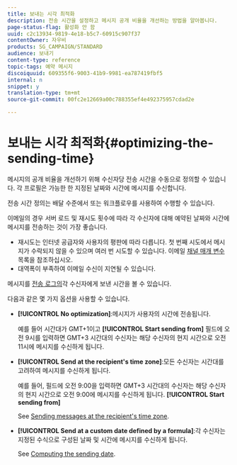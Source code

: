 ```yaml
---
title: 보내는 시각 최적화
description: 전송 시간을 설정하고 메시지 공개 비율을 개선하는 방법을 알아봅니다.
page-status-flag: 활성화 안 함
uuid: c2c13934-9819-4e18-b5c7-60915c907f37
contentOwner: 자우비
products: SG_CAMPAIGN/STANDARD
audience: 보내기
content-type: reference
topic-tags: 예약 메시지
discoiquuid: 609355f6-9003-41b9-9981-ea787419fbf5
internal: n
snippet: y
translation-type: tm+mt
source-git-commit: 00fc2e12669a00c788355ef4e492375957cdad2e

---
```



# 보내는 시각 최적화{#optimizing-the-sending-time}

메시지의 공개 비율을 개선하기 위해 수신자당 전송 시간을 수동으로 정의할 수 있습니다. 각 프로필은 가능한 한 지정된 날짜와 시간에 메시지를 수신합니다.

전송 시간 정의는 배달 수준에서 또는 워크플로우를 사용하여 수행할 수 있습니다.

이메일의 경우 서버 로드 및 재시도 횟수에 따라 각 수신자에 대해 예약된 날짜와 시간에 메시지를 전송하는 것이 가장 좋습니다.

* 재시도는 인터넷 공급자와 사용자의 평판에 따라 다릅니다. 첫 번째 시도에서 메시지가 수락되지 않을 수 있으며 여러 번 시도할 수 있습니다. 이메일 [채널 매개 변수](../../administration/using/configuring-email-channel.md)목록을 참조하십시오.
* 대역폭이 부족하여 이메일 수신이 지연될 수 있습니다.

메시지를 [전송 로그의](../../sending/using/monitoring-a-delivery.md#sending-logs)각 수신자에게 보낸 시간을 볼 수 있습니다.

다음과 같은 몇 가지 옵션을 사용할 수 있습니다.

* **[!UICONTROL No optimization]**:메시지가 사용자의 시간에 전송됩니다.

   예를 들어 시간대가 GMT+1이고 **[!UICONTROL Start sending from]** 필드에 오전 9시를 입력하면 GMT+3 시간대의 수신자는 해당 수신자의 현지 시간으로 오전 11시에 메시지를 수신하게 됩니다.

* **[!UICONTROL Send at the recipient's time zone]**:모든 수신자는 시간대를 고려하여 메시지를 수신하게 됩니다.

   예를 들어, 필드에 오전 9:00을 입력하면 GMT+3 시간대의 수신자는 해당 수신자의 현지 시간으로 오전 9:00에 메시지를 수신하게 됩니다. **[!UICONTROL Start sending from]**

   See [Sending messages at the recipient's time zone](../../sending/using/sending-messages-at-the-recipient-s-time-zone.md).

* **[!UICONTROL Send at a custom date defined by a formula]**:각 수신자는 지정된 수식으로 구성된 날짜 및 시간에 메시지를 수신하게 됩니다.

   See [Computing the sending date](../../sending/using/computing-the-sending-date.md).

